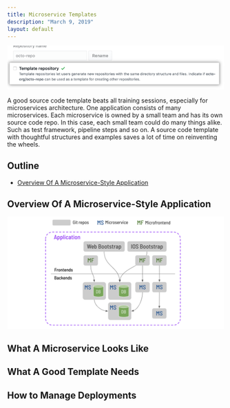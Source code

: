 ```yaml
---
title: Microservice Templates
description: "March 9, 2019"
layout: default
---
```


![cover](Microservice-Templates/cover.png)

A good source code template beats all training sessions, especially for microservices architecture. One application consists of many microservices. Each microservice is owned by a small team and has its own source code repo. In this case, each small team could do many things alike. Such as test framework, pipeline steps and so on. A source code template with thoughtful structures and examples saves a lot of time on reinventing the wheels. 

## Outline

* [Overview Of A Microservice-Style Application](#OverviewOfAMicroservice-StyleApplication)

## Overview Of A Microservice-Style Application

![cover](Microservice-Templates/app-overview.png)

## What A Microservice Looks Like

## What A Good Template Needs

## How to Manage Deployments

